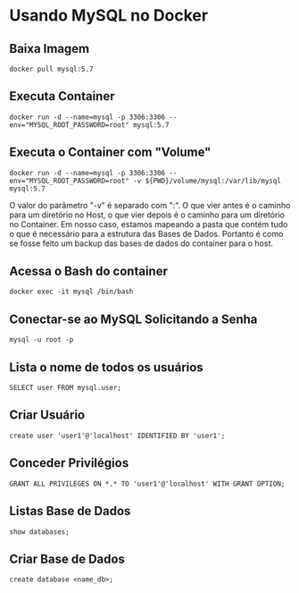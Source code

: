 # Usando MySQL no Docker 

## Baixa Imagem
`docker pull mysql:5.7`

## Executa Container 
`docker run -d --name=mysql -p 3306:3306 --env="MYSQL_ROOT_PASSWORD=root" mysql:5.7`

## Executa o Container com "Volume"
`docker run -d --name=mysql -p 3306:3306 --env="MYSQL_ROOT_PASSWORD=root" -v ${PWD}/volume/mysql:/var/lib/mysql mysql:5.7`

O valor do parâmetro "-v" é separado com ":".
O que vier antes é o caminho para um diretório no Host, o que vier depois é o caminho para um diretório no Container.
Em nosso caso, estamos mapeando a pasta que contém tudo o que é necessário para a estrutura das Bases de Dados. Portanto é como se fosse feito um backup das bases de dados do container para o host.

## Acessa o Bash do container 
`docker exec -it mysql /bin/bash`

## Conectar-se ao MySQL Solicitando a Senha
`mysql -u root -p`

## Lista o nome de todos os usuários
`SELECT user FROM mysql.user;`

## Criar Usuário
`create user 'user1'@'localhost' IDENTIFIED BY 'user1';`

## Conceder Privilégios 
`GRANT ALL PRIVILEGES ON *.* TO 'user1'@'localhost' WITH GRANT OPTION;`

## Listas Base de Dados
`show databases;`

## Criar Base de Dados
`create database <name_db>;`



